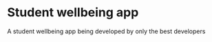 # Student wellbeing app
A student wellbeing app being developed by only the best developers

<!-- literally only doing this so i show up in the contributors section -->
